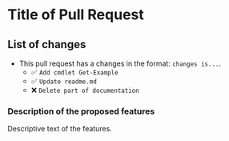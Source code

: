 # Title of Pull Request

## List of changes

- This pull request has a changes in the format: `changes is...`.
	- ✅ `Add cmdlet Get-Example`
	- ✅ `Update readme.md`
    - ❌ `Delete part of documentation`

### Description of the proposed features

Descriptive text of the features.